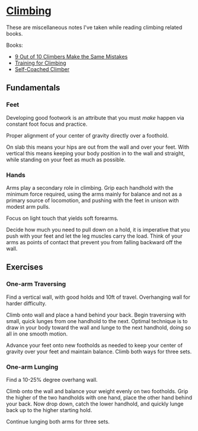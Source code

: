 # [Climbing](/climbing)

These are miscellaneous notes I've taken while reading climbing related books.

Books:

* [9 Out of 10 Climbers Make the Same Mistakes][]
* [Training for Climbing][]
* [Self-Coached Climber][]

## Fundamentals

### Feet

Developing good footwork is an attribute that you must _make_ happen via constant foot focus and practice.

Proper alignment of your center of gravity directly over a foothold.

On slab this means your hips are out from the wall and over your feet. With vertical this means keeping your body position in to the wall and straight, while standing on your feet as much as possible.

### Hands

Arms play a secondary role in climbing. Grip each handhold with the minimum force required, using the arms mainly for balance and not as a primary source of locomotion, and pushing with the feet in unison with modest arm pulls.

Focus on light touch that yields soft forearms.

Decide how much you need to pull down on a hold, it is imperative that you push with your feet and let the leg muscles carry the load. Think of your arms as points of contact that prevent you from falling backward off the wall.

## Exercises

### One-arm Traversing

Find a vertical wall, with good holds and 10ft of travel. Overhanging wall for harder difficulty.

Climb onto wall and place a hand behind your back. Begin traversing with small, quick lunges from one handhold to the next. Optimal technique is to draw in your body toward the wall and lunge to the next handhold, doing so all in one smooth motion.

Advance your feet onto new footholds as needed to keep your center of gravity over your feet and maintain balance. Climb both ways for three sets.

### One-arm Lunging

Find a 10-25% degree overhang wall.

Climb onto the wall and balance your weight evenly on two footholds. Grip the higher of the two handholds with one hand, place the other hand behind your back. Now drop down, catch the lower handhold, and quickly lunge back up to the higher starting hold.

Continue lunging both arms for three sets.

[9 Out of 10 Climbers Make the Same Mistakes]: http://www.amazon.com/gp/product/095642810X/ref=as_li_tl?ie=UTF8&camp=1789&creative=9325&creativeASIN=095642810X&linkCode=as2&tag=colbyolsoncom-20&linkId=DLIYJXDYKT56QGSW
[Training for Climbing]: http://www.amazon.com/gp/product/0762746920/ref=as_li_tl?ie=UTF8&camp=1789&creative=9325&creativeASIN=0762746920&linkCode=as2&tag=colbyolsoncom-20&linkId=XZCBZIREPARLF2TQ
[Self-Coached Climber]: http://www.amazon.com/gp/product/0811733394/ref=as_li_tl?ie=UTF8&camp=1789&creative=9325&creativeASIN=0811733394&linkCode=as2&tag=colbyolsoncom-20&linkId=32YDJEHZS6LIXKPX

